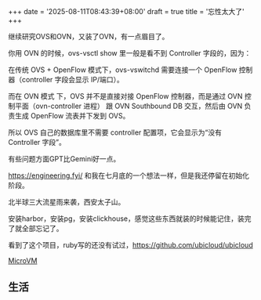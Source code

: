 +++
date = '2025-08-11T08:43:39+08:00'
draft = true
title = '忘性太大了'
+++

继续研究OVS和OVN，又装了OVN，有一点眉目了。

你用 OVN 的时候，ovs-vsctl show 里一般是看不到 Controller 字段的，因为：

在传统 OVS + OpenFlow 模式下，ovs-vswitchd 需要连接一个 OpenFlow 控制器（controller 字段会显示 IP/端口）。

而在 OVN 模式 下，OVS 并不是直接对接 OpenFlow 控制器，而是通过 OVN 控制平面（ovn-controller 进程） 跟 OVN Southbound DB 交互，然后由 OVN 负责生成 OpenFlow 流表并下发到 OVS。

所以 OVS 自己的数据库里不需要 controller 配置项，它会显示为“没有 Controller 字段”。

有些问题方面GPT比Gemini好一点。

https://engineering.fyi/ 和我在七月底的一个想法一样，但是我还停留在初始化阶段。

北半球三大流星雨来袭，西安太子山。

安装harbor，安装pg，安装clickhouse，感觉这些东西就装的时候能记住，装完了就全部忘记了。

看到了这个项目，ruby写的还没有试过，https://github.com/ubicloud/ubicloud

[MicroVM](https://github.com/liquidmetal-dev/flintlock)

## 生活